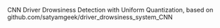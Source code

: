 CNN Driver Drowsiness Detection with Uniform Quantization, based on github.com/satyamgeek/driver_drowsiness_system_CNN

